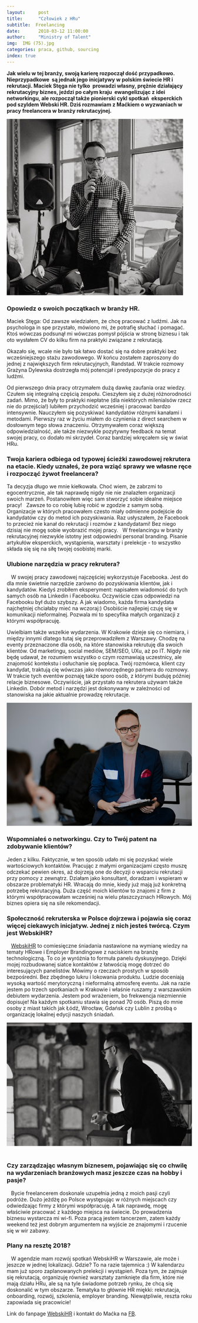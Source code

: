```yaml
---
layout:     post
title:      "Człowiek z HRu"
subtitle:  Freelancing
date:       2018-03-12 11:00:00 
author:     "Ministry of Talent"
img:  IMG (75).jpg
categories: praca, github, sourcing
index: true
---
```


<b>Jak wielu w tej branży, swoją karierę rozpoczął dość przypadkowo. Nieprzypadkowe  są jednak jego inicjatywy w polskim świecie HR i rekrutacji. Maciek Stęga nie tylko  prowadzi własny, prężnie działający rekrutacyjny biznes, jeździ po całym kraju  ewangelizując z idei networkingu, ale rozpoczął także pionierski cykl spotkań  eksperckich pod szyldem Webski HR. Dziś rozmawiam z Maćkiem o wyzwaniach w pracy freelancera w branży rekrutacyjnej.</b>

<img src="/images/maciek_stega1.jpg" class="img-responsive" alt="Picture">


<h3 class="section-heading">Opowiedz o swoich początkach w branży HR.</h3>

Maciek Stęga: Od zawsze wiedziałem, że chcę pracować z ludźmi. Jak na psychologa in spe przystało, mówiono mi, że potrafię słuchać i pomagać. Ktoś wówczas podsunął mi wówczas pomysł pójścia w stronę biznesu i tak oto wysłałem CV do kilku firm na praktyki związane z rekrutacją. 

Okazało się, wcale nie było tak łatwo dostać się na dobre praktyki bez wcześniejszego stażu zawodowego. W końcu zostałem zaproszony do jednej z największych firm rekrutacyjnych, Randstad. W trakcie rozmowy Grażyna Dylewska dostrzegła mój potencjał i predyspozycje do pracy z ludźmi. 

Od pierwszego dnia pracy otrzymałem dużą dawkę zaufania oraz wiedzy. Czułem się integralną częścią zespołu. Cieszyłem się z dużej różnorodności zadań. Mimo, że były to praktyki niepłatne (dla niektórych milenialsów rzecz nie do przejścia!) lubiłem przychodzić wcześniej i pracować bardzo intensywnie. Nauczyłem się pozyskiwać kandydatów różnymi kanałami i metodami. Pierwszy raz w życiu miałem do czynienia z direct searchem w dosłownym tego słowa znaczeniu. Otrzymywałem coraz większą odpowiedzialność, ale także niezwykle pozytywny feedback na temat swojej pracy, co dodało mi skrzydeł. Coraz bardziej wkręcałem się w świat HRu.


<h3 class="section-heading">Twoja kariera odbiega od typowej ścieżki zawodowej rekrutera na etacie. Kiedy uznałeś, że pora wziąć sprawy we własne ręce i rozpocząć żywot freelancera?</h3>
Ta decyzja długo we mnie kiełkowała. Choć wiem, że zabrzmi to egocentrycznie, ale tak naprawdę nigdy nie nie znalazłem organizacji swoich marzeń. Postanowiłem więc sam stworzyć sobie idealne miejsce pracy!   Zawsze to co robię lubię robić w zgodzie z samym sobą. Organizacje w których pracowałem czesto miały odmienne podejście do kandydatów czy do metod ich pozyskiwania. Raz usłyszałem, że Facebook to przecież nie kanał do rekrutacji i rozmów z kandydatami! Bez niego dzisiaj nie mogę sobie wyobrazić mojej pracy.   
W freelancingu w branży rekrutacyjnej niezwykle istotny jest odpowiedni personal branding. Pisanie artykułów eksperckich, wystąpienia, warsztaty i prelekcje - to wszystko składa się się na siłę twojej osobistej marki.

<h3 class="section-heading">Ulubione narzędzia w pracy rekrutera?</h3>  
W swojej pracy zawodowej najczęściej wykorzystuje Facebooka. Jest do dla mnie świetnie narzędzie zarówno do pozyskiwania klientów, jak i kandydatów. Kiedyś zrobiłem eksperyment: napisałem wiadomość do tych samych osób na Linkedin i Facebooku. Oczywiście czas odpowiedzi na Facebooku był dużo szybszy. A jak wiadomo, każda firma kandydata najchętniej chciałaby mieć na wczoraj:)  
Osobiście najlepiej czuję się w komunikacji nieformalnej. Pozwala mi to specyfika małych organizacji z którymi współpracuję.   

Uwielbiam także wszelkie wydarzenia. W Krakowie dzieje się co niemiara, i między innymi dlatego tutaj się przeprowadziłem z Warszawy. Chodzę na eventy przeznaczone dla osób, na które stanowiska rekrutuję dla swoich klientów. Od marketingu, social mediów, SEM/SEO, UXu, aż po IT. Nigdy nie będę udawał, że rozumiem wszystko o czym rozmawiają uczestnicy, ale znajomość kontekstu i osłuchanie się popłaca. Twój rozmówca, klient czy kandydat, traktują cię wówczas jako równorzędnego partnera do rozmowy. W trakcie tych eventów poznaję także sporo osób, z którymi buduję później relacje biznesowe. Oczywiście, jak przystało na rekrutera używam także Linkedin. Dobór metod i narzędzi jest dokonywany w zależności od stanowiska na jakie aktualnie prowadzę rekrutacje.

<img src="/images/maciej_2.jpg" class="img-responsive" alt="Picture">

<h3 class="section-heading">Wspomniałeś o networkingu. Czy to Twój patent na zdobywanie klientów?</h3>
Jeden z kilku. Faktycznie, w ten sposób udało mi się pozyskać wiele wartościowych kontaktów. Pracując z małymi organizacjami często muszę odczekać pewien okres, aż dojrzeją one do decyzji o wsparciu rekrutacji przy pomocy z zewnątrz. 
Działam jako konsultant, doradzam i wspieram w obszarze problematyki HR. Wracają do mnie, kiedy już mają już konkretną potrzebę rekrutacyjną. Duża część moich klientów to znajomi z firm z którymi współpracowałam wcześniej na wielu płaszczyznach HRowych. Mój biznes opiera się na sile rekomendacji.


<h3 class="section-heading">Społeczność rekruterska w Polsce dojrzewa i pojawia się coraz więcej ciekawych inicjatyw. Jednej z nich jesteś twórcą. Czym jest WebskiHR?</h3>   
<a href="https://www.facebook.com/groups/1513504555423026/?ref=br_rs" target="_blank">WebskiHR</a> to comiesięczne śniadania nastawione na wymianę wiedzy na tematy HRowe i Employer Brandingowe z naciskiem na branżę technologiczną. To co je wyróżnia to formuła panelu dyskusyjnego.  Dzięki mojej rozbudowanej siatce kontaktów z łatwością mogę dotrzeć do interesujących panelistów. 
Mówimy o rzeczach prostych w sposób bezpośredni. Bez zbędnego lukru i lokowania produktu. Ludzie doceniają wysoką wartość merytoryczną i nieformalną atmosferę eventu. Jak na razie jestem po trzech spotkaniach w Krakowie i właśnie ruszamy z warszawskim debiutem wydarzenia. Jestem pod wrażeniem, bo frekwencja niezmiennie dopisuje! Na każdym spotkaniu stawia się ponad 70 osób. Piszą do mnie osoby z miast takich jak Łódź, Wrocław, Gdańsk czy Lublin z prośbą o organizację lokalnej edycji naszych śniadań. 

<img src="/images/przemowienie atre1.jpg" class="img-responsive" alt="Picture">   


<h3 class="section-heading">Czy zarządzając własnym biznesem, pojawiając się co chwilę na wydarzeniach branżowych masz jeszcze czas na hobby i pasje? </h3>  
Bycie freelancerem doskonale uzupełnia jedną z moich pasji czyli podróże. Dużo jeżdżę po Polsce występując w różnych miejscach czy odwiedzając firmy z którymi współpracuję. A tak naprawdę, mogę właściwie pracować z każdego miejsca na świecie. Do prowadzenia biznesu wystarcza mi wi-fi. 
Poza pracą jestem tancerzem, zatem każdy weekend też jest dobrym argumentem na wyjście ze znajomymi i rzucenie się w wir zabawy.


<h3 class="section-heading">Plany na resztę 2018?</h3>  
W agendzie mam rozwój spotkań WebskiHR w Warszawie, ale może i jeszcze w jednej lokalizacji. Gdzie? To na razie tajemnica :) W kalendarzu mam już sporo zaplanowanych prelekcji i wystąpień. Poza tym, że zajmuje się rekrutacją, organizuję również warsztaty zamknięte dla firm, które nie mają działu HRu, ale są na tyle świadome potrzeb rynku, że chcą się doskonalić w tym obszarze. Tematyka to głównie HR miękki: rekrutacja, onboarding, rozwój, szkolenia, employer branding. Niewątpliwie, reszta roku zapowiada się pracowicie!


Link do fanpage <a href="https://www.facebook.com/groups/1513504555423026/?ref=br_rs" target="_blank">WebskiHR</a> i kontakt do Maćka na <a href="https://www.facebook.com/maciek.stega" target="_blank">FB</a>. 